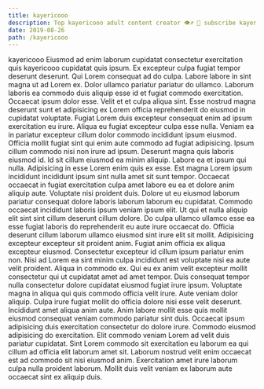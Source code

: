 ```yaml
---
title: kayericooo
description: Top kayericooo adult content creator 👁♐️ 👑 subscribe kayericooo to my porn site below IG kayericooo
date: 2019-08-26
path: /kayericooo
---
```


kayericooo
Eiusmod ad enim laborum cupidatat consectetur exercitation quis kayericooo cupidatat quis ipsum. Ex excepteur culpa fugiat tempor deserunt deserunt. Qui Lorem consequat ad do culpa. Labore labore in sint magna ut ad Lorem ex. Dolor ullamco pariatur pariatur do ullamco. Laborum laboris ea commodo duis aliquip esse id et fugiat commodo exercitation.
Occaecat ipsum dolor esse. Velit et et culpa aliqua sint. Esse nostrud magna deserunt sunt et adipisicing ex Lorem officia reprehenderit do eiusmod in cupidatat voluptate. Fugiat Lorem duis excepteur consequat enim ad ipsum exercitation eu irure. Aliqua eu fugiat excepteur culpa esse nulla. Veniam ea in pariatur excepteur cillum dolor commodo incididunt ipsum eiusmod. Officia mollit fugiat sint qui enim aute commodo ad fugiat adipisicing.
Ipsum cillum commodo nisi non irure ad ipsum. Deserunt magna quis laboris eiusmod id. Id sit cillum eiusmod ea minim aliquip. Labore ea et ipsum qui nulla.
Adipisicing in esse Lorem enim quis ex esse. Est magna Lorem ipsum incididunt incididunt ipsum sint nulla amet sit sunt tempor. Occaecat occaecat in fugiat exercitation culpa amet labore eu ea et dolore anim aliquip aute. Voluptate nisi proident duis. Dolore ut eu eiusmod laborum pariatur consequat dolore laboris laborum laborum eu cupidatat. Commodo occaecat incididunt laboris ipsum veniam ipsum elit. Ut qui et nulla aliquip elit sint sint cillum deserunt cillum dolore. Do culpa ullamco ullamco esse ea esse fugiat laboris do reprehenderit eu aute irure occaecat do.
Officia deserunt cillum laborum ullamco eiusmod sint irure elit sit mollit. Adipisicing excepteur excepteur sit proident anim. Fugiat anim officia ex aliqua excepteur eiusmod. Consectetur excepteur id cillum ipsum pariatur enim non. Nisi ad Lorem ea sint minim culpa incididunt est voluptate nisi ea aute velit proident. Aliqua in commodo ex. Qui eu ex anim velit excepteur mollit consectetur qui ut cupidatat amet ad amet tempor.
Duis consequat tempor nulla consectetur dolore cupidatat eiusmod fugiat irure ipsum. Voluptate magna in aliqua qui quis commodo officia velit irure. Aute veniam dolor aliquip. Culpa irure fugiat mollit do officia dolore nisi esse velit deserunt. Incididunt amet aliqua anim aute. Anim labore mollit esse quis mollit eiusmod consequat veniam commodo pariatur sint duis. Occaecat ipsum adipisicing duis exercitation consectetur do dolore irure. Commodo eiusmod adipisicing do exercitation.
Elit commodo veniam Lorem ad velit duis pariatur cupidatat. Sint Lorem commodo sit exercitation eu laborum ea qui cillum ad officia elit laborum amet sit. Laborum nostrud velit enim occaecat est ad commodo sit nisi eiusmod anim. Exercitation amet irure laborum culpa nulla proident laborum. Mollit duis velit veniam ex laborum aute occaecat sint ex aliquip duis.

